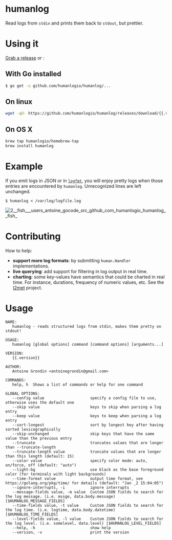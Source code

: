 # humanlog

Read logs from `stdin` and prints them back to `stdout`, but prettier.

# Using it

[Grab a release](https://github.com/humanlogio/humanlog/releases) or :

## With Go installed

```bash
$ go get -u github.com/humanlogio/humanlog/...
```

## On linux

```bash
wget -qO- https://github.com/humanlogio/humanlog/releases/download/{{.version}}/humanlog_{{.version}}_linux_amd64.tar.gz | tar xvz
```

## On OS X

```bash
brew tap humanlogio/homebrew-tap
brew install humanlog
```

# Example

If you emit logs in JSON or in [`logfmt`](https://brandur.org/logfmt), you will enjoy pretty logs when those
entries are encountered by `humanlog`. Unrecognized lines are left unchanged.

```
$ humanlog < /var/log/logfile.log
```

![2__fish___users_antoine_gocode_src_github_com_humanlogio_humanlog__fish_](https://cloud.githubusercontent.com/assets/1189716/4328545/f2330bb4-3f86-11e4-8242-4f49f6ae9efc.png)

# Contributing

How to help:

- **support more log formats**: by submitting `human.Handler` implementations.
- **live querying**: add support for filtering in log output in real time.
- **charting**: some key-values have semantics that could be charted in real time. For
  instance, durations, frequency of numeric values, etc. See the [l2met][] project.

# Usage

```
NAME:
   humanlog - reads structured logs from stdin, makes them pretty on stdout!

USAGE:
   humanlog [global options] command [command options] [arguments...]

VERSION:
   {{.version}}

AUTHOR:
   Antoine Grondin <antoinegrondin@gmail.com>

COMMANDS:
   help, h  Shows a list of commands or help for one command

GLOBAL OPTIONS:
   --config value                    specify a config file to use, otherwise uses the default one
   --skip value                      keys to skip when parsing a log entry
   --keep value                      keys to keep when parsing a log entry
   --sort-longest                    sort by longest key after having sorted lexicographically
   --skip-unchanged                  skip keys that have the same value than the previous entry
   --truncate                        truncates values that are longer than --truncate-length
   --truncate-length value           truncate values that are longer than this length (default: 15)
   --color value                     specify color mode: auto, on/force, off (default: "auto")
   --light-bg                        use black as the base foreground color (for terminals with light backgrounds)
   --time-format value               output time format, see https://golang.org/pkg/time/ for details (default: "Jan _2 15:04:05")
   --ignore-interrupts, -i           ignore interrupts
   --message-fields value, -m value  Custom JSON fields to search for the log message. (i.e. mssge, data.body.message) [$HUMANLOG_MESSAGE_FIELDS]
   --time-fields value, -t value     Custom JSON fields to search for the log time. (i.e. logtime, data.body.datetime) [$HUMANLOG_TIME_FIELDS]
   --level-fields value, -l value    Custom JSON fields to search for the log level. (i.e. somelevel, data.level) [$HUMANLOG_LEVEL_FIELDS]
   --help, -h                        show help
   --version, -v                     print the version
```

[l2met]: https://github.com/ryandotsmith/l2met
